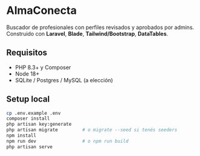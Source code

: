 # AlmaConecta

Buscador de profesionales con perfiles revisados y aprobados por admins.
Construido con **Laravel**, **Blade**, **Tailwind/Bootstrap**, **DataTables**.

## Requisitos
- PHP 8.3+ y Composer
- Node 18+
- SQLite / Postgres / MySQL (a elección)

## Setup local
```bash
cp .env.example .env
composer install
php artisan key:generate
php artisan migrate         # o migrate --seed si tenés seeders
npm install
npm run dev                 # o npm run build
php artisan serve
